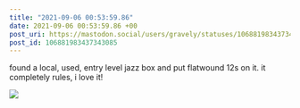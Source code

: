 ```yaml
---
title: "2021-09-06 00:53:59.86"
date: 2021-09-06 00:53:59.86 +00
post_uri: https://mastodon.social/users/gravely/statuses/106881983437343085
post_id: 106881983437343085
---
```

found a local, used, entry level jazz box and put flatwound 12s on it. it completely rules, i love it!


![](/images/106881983392816984.jpg)

